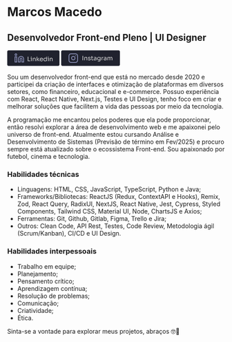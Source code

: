 # Marcos Macedo
## Desenvolvedor Front-end Pleno | UI Designer

[![Linkedin Badge](https://raw.githubusercontent.com/marcosmacedoo/marcosmacedoo/main/assets/link-linkedin.png)](https://www.linkedin.com/in/marcos-macedoo/) 
[![Instagram Badge](https://raw.githubusercontent.com/marcosmacedoo/marcosmacedoo/main/assets/link-instagram.png)](https://www.instagram.com/_marcosmacedoo/)

<p>Sou um desenvolvedor front-end que está no mercado desde 2020 e participei da criação de interfaces e otimização de plataformas em diversos setores, como financeiro, educacional e e-commerce. Possuo experiência com React, React Native, Next.js, Testes e UI Design, tenho foco em criar e melhorar soluções que facilitem a vida das pessoas por meio da tecnologia.</p>

<p>A programação me encantou pelos poderes que ela pode proporcionar, então resolvi explorar a área de desenvolvimento web e me apaixonei pelo universo de front-end. Atualmente estou cursando Análise e Desenvolvimento de Sistemas (Previsão de término em Fev/2025) e procuro sempre está atualizado sobre o ecossistema Front-end. Sou apaixonado por futebol, cinema e tecnologia.</p>

### Habilidades técnicas

- Linguagens: HTML, CSS, JavaScript, TypeScript, Python e Java;
- Frameworks/Bibliotecas: ReactJS (Redux, ContextAPI e Hooks), Remix, Zod, React Query, RadixUI, NextJS, React Native, Jest, Cypress, Styled Components, Tailwind CSS, Material UI, Node, ChartsJS e Axios;
- Ferramentas: Git, Github, Gitlab, Figma, Trello e Jira;
- Outros: Clean Code, API Rest, Testes, Code Review, Metodologia ágil (Scrum/Kanban), CI/CD e UI Design.

### Habilidades interpessoais

- Trabalho em equipe;
- Planejamento;
- Pensamento crítico;
- Aprendizagem contínua;
- Resolução de problemas;
- Comunicação;
- Criatividade;
- Ética.

Sinta-se a vontade para explorar meus projetos, abraços 🤓🤘
